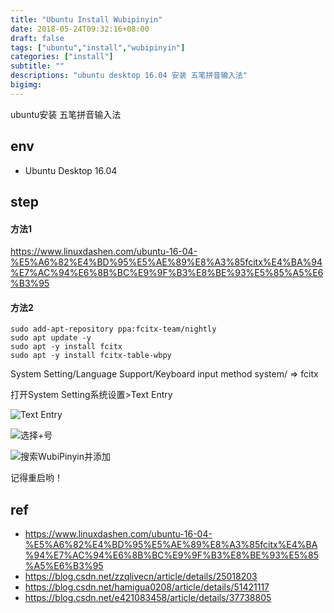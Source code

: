 ```yaml
---
title: "Ubuntu Install Wubipinyin"
date: 2018-05-24T09:32:16+08:00
draft: false
tags: ["ubuntu","install","wubipinyin"]
categories: ["install"]
subtitle: ""
descriptions: "ubuntu desktop 16.04 安装 五笔拼音输入法"
bigimg:
---
```




ubuntu安装 五笔拼音输入法

## env

- Ubuntu Desktop 16.04

## step 

#### 方法1

https://www.linuxdashen.com/ubuntu-16-04-%E5%A6%82%E4%BD%95%E5%AE%89%E8%A3%85fcitx%E4%BA%94%E7%AC%94%E6%8B%BC%E9%9F%B3%E8%BE%93%E5%85%A5%E6%B3%95

#### 方法2

```
sudo add-apt-repository ppa:fcitx-team/nightly
sudo apt update -y
sudo apt -y install fcitx  
sudo apt -y install fcitx-table-wbpy
```

System Setting/Language Support/Keyboard input method system/ => fcitx

打开System Setting系统设置>Text Entry


![Text Entry](https://res.cloudinary.com/dmtixvmgt/image/upload/v1526977506/ubuntu-install-wbpy-step-1_rst6ad.png)

![选择+号](https://res.cloudinary.com/dmtixvmgt/image/upload/v1526977506/ubuntu-install-wbpy-step-2_ytokfn.png)

![搜索WubiPinyin并添加](https://res.cloudinary.com/dmtixvmgt/image/upload/v1526977506/ubuntu-install-wbpy-step-3_czfggq.png)

记得重启哟！


## ref

- https://www.linuxdashen.com/ubuntu-16-04-%E5%A6%82%E4%BD%95%E5%AE%89%E8%A3%85fcitx%E4%BA%94%E7%AC%94%E6%8B%BC%E9%9F%B3%E8%BE%93%E5%85%A5%E6%B3%95
- https://blog.csdn.net/zzqlivecn/article/details/25018203
- https://blog.csdn.net/hamigua0208/article/details/51421117
- https://blog.csdn.net/e421083458/article/details/37738805

